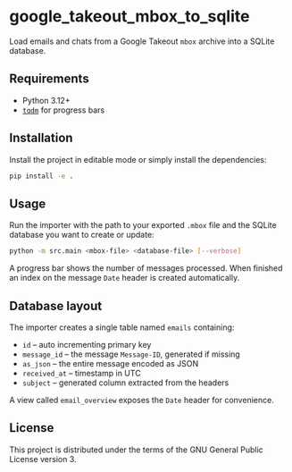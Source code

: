 # google_takeout_mbox_to_sqlite

Load emails and chats from a Google Takeout `mbox` archive into a SQLite database.

## Requirements

* Python 3.12+
* [`tqdm`](https://pypi.org/project/tqdm/) for progress bars

## Installation

Install the project in editable mode or simply install the dependencies:

```bash
pip install -e .
```

## Usage

Run the importer with the path to your exported `.mbox` file and the
SQLite database you want to create or update:

```bash
python -m src.main <mbox-file> <database-file> [--verbose]
```

A progress bar shows the number of messages processed. When finished an index
on the message `Date` header is created automatically.

## Database layout

The importer creates a single table named `emails` containing:

- `id` – auto incrementing primary key
- `message_id` – the message `Message-ID`, generated if missing
- `as_json` – the entire message encoded as JSON
- `received_at` – timestamp in UTC
- `subject` – generated column extracted from the headers

A view called `email_overview` exposes the `Date` header for convenience.

## License

This project is distributed under the terms of the GNU General Public License
version 3.
